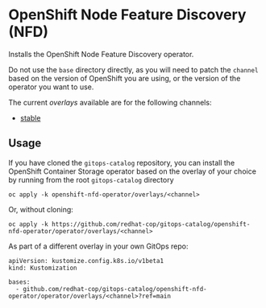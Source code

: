 # OpenShift Node Feature Discovery (NFD)

Installs the OpenShift Node Feature Discovery operator.

Do not use the `base` directory directly, as you will need to patch the `channel` based on the version of OpenShift you are using, or the version of the operator you want to use.

The current *overlays* available are for the following channels:
* [stable](overlays/stable)

## Usage

If you have cloned the `gitops-catalog` repository, you can install the OpenShift Container Storage operator based on the overlay of your choice by running from the root `gitops-catalog` directory

```
oc apply -k openshift-nfd-operator/overlays/<channel>
```

Or, without cloning:

```
oc apply -k https://github.com/redhat-cop/gitops-catalog/openshift-nfd-operator/operator/overlays/<channel>
```

As part of a different overlay in your own GitOps repo:

```
apiVersion: kustomize.config.k8s.io/v1beta1
kind: Kustomization

bases:
  - github.com/redhat-cop/gitops-catalog/openshift-nfd-operator/operator/overlays/<channel>?ref=main
```
